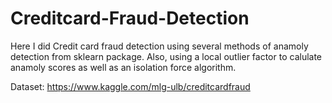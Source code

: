 # Creditcard-Fraud-Detection

Here I did Credit card fraud detection using several methods of anamoly detection from sklearn package. Also, using a local outlier factor to calulate anamoly scores as well as an isolation force algorithm.

Dataset: https://www.kaggle.com/mlg-ulb/creditcardfraud